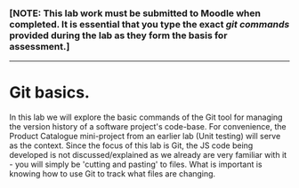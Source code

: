### [NOTE: This lab work must be submitted to Moodle when completed. It is essential that you type the exact *git commands* provided during the lab as they form the basis for assessment.]
-----------------------------

# Git basics.

In this lab we will explore the basic commands of the  Git tool for managing the version history of a software project's code-base. For convenience, the Product Catalogue mini-project from an earlier lab (Unit testing) will serve as the context. Since the focus of this lab is Git, the JS code being developed is not discussed/explained as we already are very familiar with it - you will simply be 'cutting and pasting' to files. What is important is knowing how to use Git to track what files are changing.  
